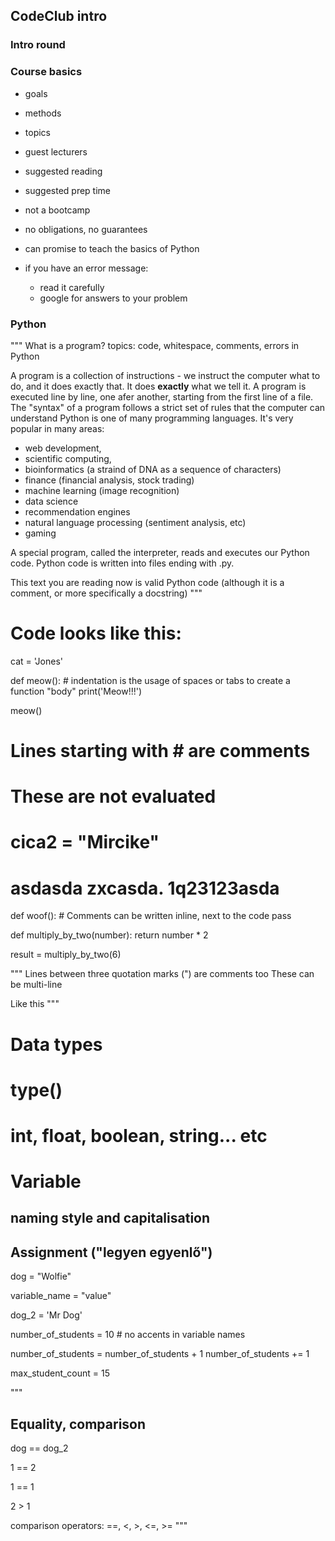## CodeClub intro

### Intro round

### Course basics

- goals
- methods
- topics
- guest lecturers
- suggested reading
- suggested prep time


- not a bootcamp
- no obligations, no guarantees
- can promise to teach the basics of Python

- if you have an error message:
  - read it carefully
  - google for answers to your problem


### Python

"""
What is a program?
topics: code, whitespace, comments, errors in Python

A program is a collection of instructions - we instruct the computer what to do, and it does exactly that. It does **exactly** what we tell it.
A program is executed line by line, one afer another, starting from the first line of a file. The "syntax" of a program follows a strict set of rules that the computer can understand
Python is one of many programming languages. It's very popular in many areas: 
- web development, 
- scientific computing, 
- bioinformatics (a straind of DNA as a sequence of characters)
- finance (financial analysis, stock trading)
- machine learning (image recognition)
- data science
- recommendation engines
- natural language processing (sentiment analysis, etc)
- gaming

A special program, called the interpreter, reads and executes our Python code.
Python code is written into files ending with .py.

This text you are reading now is valid Python code (although it is a comment, or more specifically a docstring)
"""

# Code looks like this:
cat = 'Jones'

def meow():
    # indentation is the usage of spaces or tabs to create a function "body"
    print('Meow!!!')

meow()

# Lines starting with # are comments
# These are not evaluated
# cica2 = "Mircike"
# asdasda zxcasda. 1q23123asda

def woof():  # Comments can be written inline, next to the code
    pass


def multiply_by_two(number):
    return number * 2

result = multiply_by_two(6)

"""
Lines between three quotation marks (") are comments too
These can be multi-line

Like this
"""

# Data types
# type()
# int, float, boolean, string... etc

# Variable
## naming style and capitalisation
## Assignment ("legyen egyenlő")

dog = "Wolfie"

variable_name = "value"

dog_2 = 'Mr Dog'

number_of_students = 10  # no accents in variable names

number_of_students = number_of_students + 1 
number_of_students += 1

max_student_count = 15


"""
## Equality, comparison

dog == dog_2 

1 == 2

1 == 1

2 > 1

comparison operators: ==, <, >, <=, >=
"""
